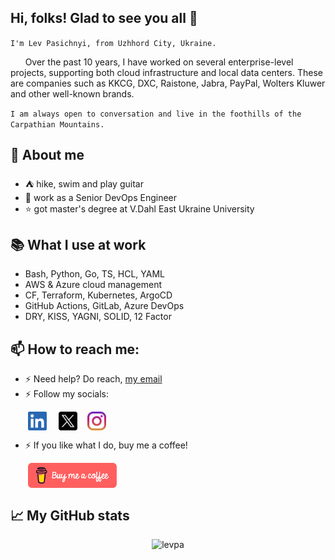 ## Hi, folks! Glad to see you all 👋 

`I'm Lev Pasichnyi, from Uzhhord City, Ukraine. `

 &nbsp;&nbsp;&nbsp;&nbsp;&nbsp;&nbsp;Over the past 10 years, I have worked on several enterprise-level projects, supporting both cloud infrastructure and local data centers. These are companies such as KKCG, DXC, Raistone, Jabra, PayPal, Wolters Kluwer and other well-known brands.

`I am always open to conversation and live in the foothills of the Carpathian Mountains.`

## 🧑 About me

- ⛺ hike, swim and play guitar
- 📆 work as a Senior DevOps Engineer
- ⭐ got master's degree at V.Dahl East Ukraine University

## 📚 What I use at work

- Bash, Python, Go, TS, HCL, YAML
- AWS & Azure cloud management
- CF, Terraform, Kubernetes, ArgoCD
- GitHub Actions, GitLab, Azure DevOps
- DRY, KISS, YAGNI, SOLID, 12 Factor

## 📫 How to reach me:

- ⚡ Need help? Do reach, [my email](mailto:ceo@levarc.com)
- ⚡ Follow my socials:


&nbsp;&nbsp;&nbsp;&nbsp;&nbsp;&nbsp; [<img src="https://raw.githubusercontent.com/levpa/levpa/main/socials/linkedin.png" height="30em" align="center" alt="LinkedIn" title="LinkedIn"/>](https://www.linkedin.com/in/levpa)
&nbsp;&nbsp;&nbsp; [<img src="https://raw.githubusercontent.com/levpa/levpa/main/socials/xlogo.png" height="30em" align="center" alt="X" title="X"/>](https://x.com/levapas)
&nbsp;&nbsp;&nbsp;[<img src="https://raw.githubusercontent.com/levpa/levpa/main/socials/instagram.svg" height="30em" align="center" alt="Instagram" title="Instagram"/>](https://www.instagram.com/lev.uzh)

- ⚡ If you like what I do, buy me a coffee!

&nbsp;&nbsp;&nbsp;&nbsp;&nbsp;&nbsp; [<img src="https://raw.githubusercontent.com/levpa/levpa/main/socials/bmc-red.png" height="40em" align="center" alt="Buy Me A Coffee" title="Buy Me A Coffee"/>](https://buymeacoffee.com/levpa)

## 📈 My GitHub stats
<p align="center"> <img src="https://github-readme-stats.vercel.app/api?username=levpa&show_icons=true&theme=merko" alt="levpa" />